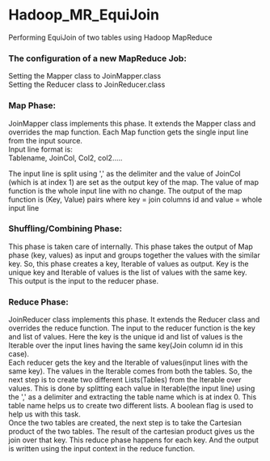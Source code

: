 # Hadoop_MR_EquiJoin
Performing EquiJoin of two tables using Hadoop MapReduce

<h3>The configuration of a new MapReduce Job:</h3>
Setting the Mapper class to JoinMapper.class<br/>
Setting the Reducer class to JoinReducer.class<br/>


<h3>Map Phase:</h3>
JoinMapper class implements this phase. It extends the Mapper class and overrides the map function. Each Map function gets the single input line from the input source.<br/>
Input line format is:<br/>
Tablename, JoinCol, Col2, col2.....<br/>

The input line is split using ',' as the delimiter and the value of JoinCol (which is at index 1) are set as the output key of the map. The value of map function is the whole input line with no change.
The output of the map function is (Key, Value) pairs where key = join columns id and value = whole input line


<h3>Shuffling/Combining Phase:</h3>
This phase is taken care of internally. This phase takes the output of Map phase (key, values) as input and groups together the values with the similar key. So, this phase creates a key, Iterable of values as output. Key is the unique key and Iterable of values is the list of values with the same key. This output is the input to the reducer phase.

<h3>Reduce Phase:</h3>
JoinReducer class implements this phase. It extends the Reducer class and overrides the reduce function. The input to the reducer function is the key and list of values. Here the key is the unique id and list of values is the Iterable over the input lines having the same key(Join column id in this case).<br/>
Each reducer gets the key and the Iterable of values(input lines with the same key). The values in the Iterable comes from both the tables. So, the next step is to create two different Lists(Tables) from the Iterable over values. This is done by splitting each value in Iterable(the input line) using the ',' as a delimiter and extracting the table name which is at index 0. This table name helps us to create two different lists. A boolean flag is used to help us with this task.<br/>
Once the two tables are created, the next step is to take the Cartesian product of the two tables. The result of the cartesian product gives us the join over that key. This reduce phase happens for each key. And the output is written using the input context in the reduce function.
